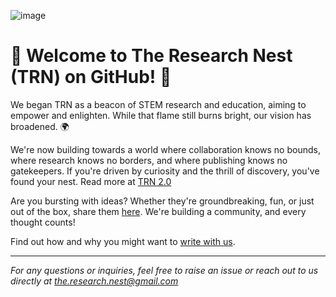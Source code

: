 ![image](https://github.com/the-research-nest/.github/assets/32733783/f45dcd2c-4e72-47c7-a593-64f5ab48890e)

# 🎉 Welcome to The Research Nest (TRN) on GitHub! 🎉

We began TRN as a beacon of STEM research and education, aiming to empower and enlighten. While that flame still burns bright, our vision has broadened. 🌍

We're now building towards a world where collaboration knows no bounds, where research knows no borders, and where publishing knows no gatekeepers. If you're driven by curiosity and the thrill of discovery, you've found your nest. Read more at [TRN 2.0](https://medium.com/the-research-nest/introducing-the-research-nest-2-0-a73f2d725343)

Are you bursting with ideas? Whether they're groundbreaking, fun, or just out of the box, share them [here](https://github.com/orgs/the-research-nest/discussions). We're building a community, and every thought counts!

Find out how and why you might want to [write with us](https://medium.com/the-research-nest/trn-guest-blogging-2817c4ca31d3).

---

*For any questions or inquiries, feel free to raise an issue or reach out to us directly at the.research.nest@gmail.com*
